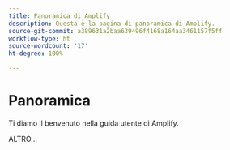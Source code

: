 ```yaml
---
title: Panoramica di Amplify
description: Questa è la pagina di panoramica di Amplify.
source-git-commit: a389631a2baa639496f4168a164aa3461157f5ff
workflow-type: ht
source-wordcount: '17'
ht-degree: 100%

---
```



# Panoramica

Ti diamo il benvenuto nella guida utente di Amplify.

ALTRO...

<!--
This is the landing page of the user guide. It should be the first list item in the TOC.md file.

See other user landing pages to get ideas.
-->
